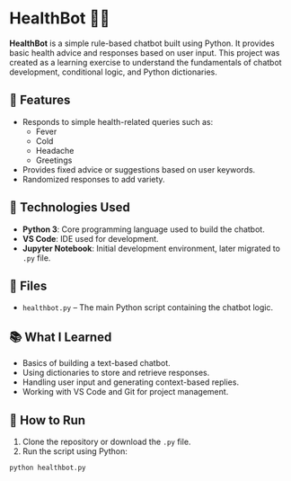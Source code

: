 # HealthBot 🤖💊

**HealthBot** is a simple rule-based chatbot built using Python. It provides basic health advice and responses based on user input. This project was created as a learning exercise to understand the fundamentals of chatbot development, conditional logic, and Python dictionaries.

## 🧠 Features

- Responds to simple health-related queries such as:
  - Fever
  - Cold
  - Headache
  - Greetings
- Provides fixed advice or suggestions based on user keywords.
- Randomized responses to add variety.

## 🔧 Technologies Used

- **Python 3**: Core programming language used to build the chatbot.
- **VS Code**: IDE used for development.
- **Jupyter Notebook**: Initial development environment, later migrated to `.py` file.

## 📁 Files

- `healthbot.py` – The main Python script containing the chatbot logic.

## 📚 What I Learned

- Basics of building a text-based chatbot.
- Using dictionaries to store and retrieve responses.
- Handling user input and generating context-based replies.
- Working with VS Code and Git for project management.

## 🚀 How to Run

1. Clone the repository or download the `.py` file.
2. Run the script using Python:

```bash
python healthbot.py
